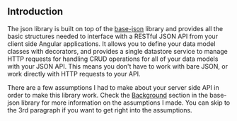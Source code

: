 ## Introduction

The json library is built on top of the [base-json](./base-json) library
and provides all the basic structures needed to interface with a RESTful JSON
API from your client side Angular applications. It allows you to define your
data model classes with decorators, and provides a single datastore service to
manage HTTP requests for handling CRUD operations for all of your data models
with your JSON API. This means you don't have to work with bare JSON, or work
directly with HTTP requests to your API.

There are a few assumptions I had to make about your server side API in order
to make this library work. Check the [Background](./json-overview#background)
section in the base-json library for more information on the assumptions I made.
You can skip to the 3rd paragraph if you want to get right into the assumptions.
